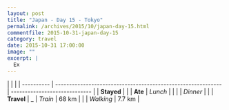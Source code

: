 ```yaml
---
layout: post
title: "Japan - Day 15 - Tokyo"
permalink: /archives/2015/10/japan-day-15.html
commentfile: 2015-10-31-japan-day-15
category: travel
date: 2015-10-31 17:00:00
image: ""
excerpt: |
  Ex
---
```


|            |                                                              |
| ---------- | ------------------------------------------------------------ | ----------------------------- |
| **Stayed** | []() |
| **Ate**    | _Lunch_                                                      |           |
|            | _Dinner_                                                     | |
| **Travel** | _            | _Train_                                                      | 68 km                         |
|            | _Walking_                                                    | 7.7 km                        |
